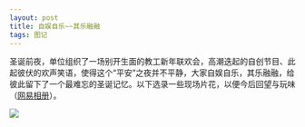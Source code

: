 ```yaml
---
layout: post
title: 自娱自乐~~其乐融融
tags: 图记 
---
```


圣诞前夜，单位组织了一场别开生面的教工新年联欢会，高潮迭起的自创节目、此起彼伏的欢声笑语，使得这个“平安”之夜并不平静，大家自娱自乐，其乐融融，给彼此留下了一个最难忘的圣诞记忆。以下选录一些现场片花，以便今后回望与玩味（[网易相册](http://photo.163.com/cpxxpc/#m=1&aid=258818126&p=1)）。

![](http://ohfv138uq.bkt.clouddn.com/lianhuan.jpg-700)

